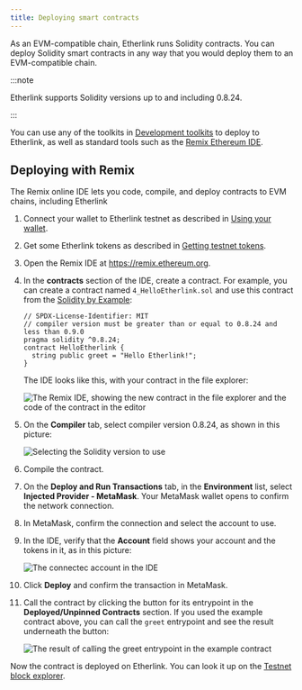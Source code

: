 ```yaml
---
title: Deploying smart contracts
---
```


As an EVM-compatible chain, Etherlink runs Solidity contracts.
You can deploy Solidity smart contracts in any way that you would deploy them to an EVM-compatible chain.

:::note

Etherlink supports Solidity versions up to and including 0.8.24.

:::

You can use any of the toolkits in [Development toolkits](./development-toolkits) to deploy to Etherlink, as well as standard tools such as the [Remix Ethereum IDE](https://remix.ethereum.org/).

## Deploying with Remix

The Remix online IDE lets you code, compile, and deploy contracts to EVM chains, including Etherlink

1. Connect your wallet to Etherlink testnet as described in [Using your wallet](../get-started/using-your-wallet).

1. Get some Etherlink tokens as described in [Getting testnet tokens](../get-started/getting-testnet-tokens).

1. Open the Remix IDE at https://remix.ethereum.org.

1. In the **contracts** section of the IDE, create a contract.
For example, you can create a contract named `4_HelloEtherlink.sol` and use this contract from the [Solidity by Example](https://solidity-by-example.org/hello-world/):

   ```solidity
   // SPDX-License-Identifier: MIT
   // compiler version must be greater than or equal to 0.8.24 and less than 0.9.0
   pragma solidity ^0.8.24;
   contract HelloEtherlink {
     string public greet = "Hello Etherlink!";
   }
   ```

   The IDE looks like this, with your contract in the file explorer:

   ![The Remix IDE, showing the new contract in the file explorer and the code of the contract in the editor](/img/remix-new-solidity-contract.png)

1. On the **Compiler** tab, select compiler version 0.8.24, as shown in this picture:

   ![Selecting the Solidity version to use](/img/remix-select-version.png)

1. Compile the contract.

1. On the **Deploy and Run Transactions** tab, in the **Environment** list, select **Injected Provider - MetaMask**.
Your MetaMask wallet opens to confirm the network connection.

1. In MetaMask, confirm the connection and select the account to use.

1. In the IDE, verify that the **Account** field shows your account and the tokens in it, as in this picture:

   ![The connectec account in the IDE](/img/remix-connected-account.png)

1. Click **Deploy** and confirm the transaction in MetaMask.

1. Call the contract by clicking the button for its entrypoint in the **Deployed/Unpinned Contracts** section.
If you used the example contract above, you can call the `greet` entrypoint and see the result underneath the button:

   ![The result of calling the `greet` entrypoint in the example contract](/img/remix-call-contract.png)

Now the contract is deployed on Etherlink.
You can look it up on the [Testnet block explorer](https://testnet.explorer.etherlink.com/).
